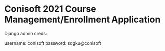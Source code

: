 # Conisoft 2021 Course Management/Enrollment Application

Django admin creds:

username: conisoft
password: sdgku@conisoft
